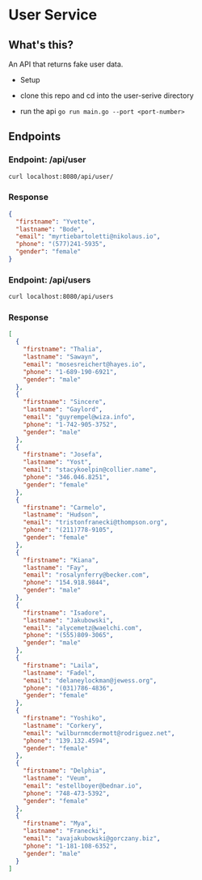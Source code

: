 # User Service 

## What's this?

An API that returns fake user data. 


* Setup 
- clone this repo and cd into the user-serive directory 

- run the api `go run main.go --port <port-number>`


## Endpoints


### Endpoint: /api/user

```bash
curl localhost:8080/api/user/
```

### Response

```json
{
  "firstname": "Yvette",
  "lastname": "Bode",
  "email": "myrtiebartoletti@nikolaus.io",
  "phone": "(577)241-5935",
  "gender": "female"
}

```

### Endpoint: /api/users


```bash
curl localhost:8080/api/users
```

### Response

```json
[
  {
    "firstname": "Thalia",
    "lastname": "Sawayn",
    "email": "mosesreichert@hayes.io",
    "phone": "1-689-190-6921",
    "gender": "male"
  },
  {
    "firstname": "Sincere",
    "lastname": "Gaylord",
    "email": "guyrempel@wiza.info",
    "phone": "1-742-905-3752",
    "gender": "male"
  },
  {
    "firstname": "Josefa",
    "lastname": "Yost",
    "email": "stacykoelpin@collier.name",
    "phone": "346.046.8251",
    "gender": "female"
  },
  {
    "firstname": "Carmelo",
    "lastname": "Hudson",
    "email": "tristonfranecki@thompson.org",
    "phone": "(211)778-9105",
    "gender": "female"
  },
  {
    "firstname": "Kiana",
    "lastname": "Fay",
    "email": "rosalynferry@becker.com",
    "phone": "154.918.9844",
    "gender": "male"
  },
  {
    "firstname": "Isadore",
    "lastname": "Jakubowski",
    "email": "alycemetz@waelchi.com",
    "phone": "(555)809-3065",
    "gender": "male"
  },
  {
    "firstname": "Laila",
    "lastname": "Fadel",
    "email": "delaneylockman@jewess.org",
    "phone": "(031)786-4836",
    "gender": "female"
  },
  {
    "firstname": "Yoshiko",
    "lastname": "Corkery",
    "email": "wilburnmcdermott@rodriguez.net",
    "phone": "139.132.4594",
    "gender": "female"
  },
  {
    "firstname": "Delphia",
    "lastname": "Veum",
    "email": "estellboyer@bednar.io",
    "phone": "748-473-5392",
    "gender": "female"
  },
  {
    "firstname": "Mya",
    "lastname": "Franecki",
    "email": "avajakubowski@gorczany.biz",
    "phone": "1-181-108-6352",
    "gender": "male"
  }
]

```
